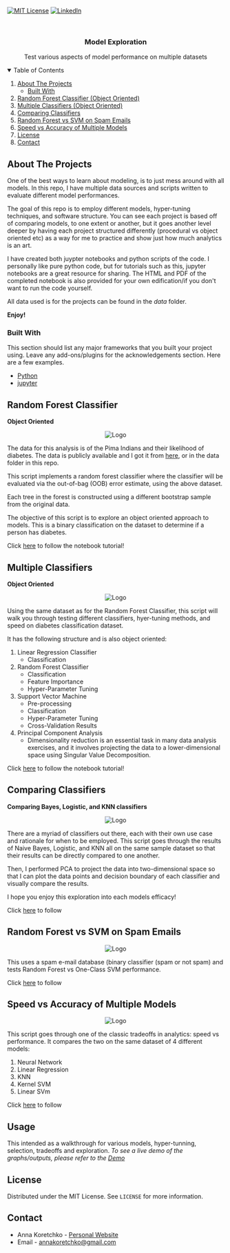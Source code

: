 

<!--
*** Thanks for checking out the Best-README-Template. If you have a suggestion
*** that would make this better, please fork the repo and create a pull request
*** or simply open an issue with the tag "enhancement".
*** Thanks again! Now go create something AMAZING! :D
-->



<!-- PROJECT SHIELDS -->
<!--
*** I'm using markdown "reference style" links for readability.
*** Reference links are enclosed in brackets [ ] instead of parentheses ( ).
*** See the bottom of this document for the declaration of the reference variables
*** for contributors-url, forks-url, etc. This is an optional, concise syntax you may use.
*** https://www.markdownguide.org/basic-syntax/#reference-style-links
-->

[![MIT License][license-shield]][license-url]
[![LinkedIn][linkedin-shield]][linkedin-url]



<!-- PROJECT LOGO -->
<br />

<p align="center">

  <h3 align="center">Model Exploration</h3>

  <p align="center">
    Test various aspects of model performance on multiple datasets
  </p>
</p>



<!-- TABLE OF CONTENTS -->
<details open="open">
  <summary>Table of Contents</summary>
  <ol>
    <li>
      <a href="#about-the-project">About The Projects</a>
      <ul>
        <li><a href="#built-with">Built With</a></li>
      </ul>
    </li>
    <li><a href="#Random-Forest-Classifier">Random Forest Classifier (Object Oriented)</a></li>
    <li><a href="#Multiple-Classifiers">Multiple Classifiers (Object Oriented)</a></li>
    <li><a href="#Comparing-Classifiers">Comparing Classifiers</a></li>
    <li><a href="#Random-Forest-vs-SVM-on-Spam-Emails">Random Forest vs SVM on Spam Emails</a></li>
    <li><a href="#Speed-vs-Accuracy-of-Multiple-Models">Speed vs Accuracy of Multiple Models</a></li>
    <li><a href="#license">License</a></li>
    <li><a href="#contact">Contact</a></li>
  </ol>
</details>






<!-- ABOUT THE PROJECT -->
## About The Projects

One of the best ways to learn about modeling, is to just mess around with all models. In this repo, I have multiple data sources and scripts written to evaluate different model performances. 

The goal of this repo is to employ different models, hyper-tuning techniques, and software structure. You can see each project is based off of comparing models, to one extent or another, but it goes another level deeper by having each project structured differently (procedural vs object oriented etc) as a way for me to practice and show just how much analytics is an art. 


I have created both juypter notebooks and python scripts of the code. I personally like pure python code, but for tutorials such as this, jupyter notebooks are a great resource for sharing. The HTML and PDF of the completed notebook is also provided for your own edification/if you don't want to run the code yourself. 

All data used is for the projects can be found in the *data* folder. 

**Enjoy!**


### Built With

This section should list any major frameworks that you built your project using. Leave any add-ons/plugins for the acknowledgements section. Here are a few examples.
* [Python](https://www.python.org/)
* [jupyter](https://jupyter.org/)




<!-- The Projects-->
## Random Forest Classifier 
**Object Oriented**
<p align="center">
<img src="img/RandomForestClassifier(ObjectOriented).png" alt="Logo"> 
</p>

The data for this analysis is of the Pima Indians and their likelihood of diabetes. The data is publicly available and I got it from [here](https://data.world/uci/pima-indians-diabetes), or in the data folder in this repo. 

This script implements a random forest classifier where the classifier will be evaluated via the out-of-bag (OOB) error estimate, using the above dataset.

Each tree in the forest is constructed using a different bootstrap sample from the original data.

The objective of this script is to explore an object oriented approach to models. This is a binary classification on the dataset to determine if a person has diabetes. 

Click [here](https://github.com/annakoretchko/model-exploration/blob/master/RandomForestClassifier(ObjectOriented)/RandomForestClassifier(ObjectOriented).ipynb) to follow the notebook tutorial!


## Multiple Classifiers 
**Object Oriented**
<p align="center">
<img src="img/MutlipleClassifiers(ObjectOriented).png" alt="Logo"> 
</p>
Using the same dataset as for the Random Forest Classifier, this script will walk you through testing different classifiers, hyer-tuning methods, and speed on diabetes classification dataset.

It has the following structure and is also object oriented:

1. Linear Regression Classifier
    * Classification
2. Random Forest Classifier
    * Classification
    * Feature Importance
    * Hyper-Parameter Tuning
3. Support Vector Machine
    * Pre-processing
    * Classification
    * Hyper-Parameter Tuning
    * Cross-Validation Results
4. Principal Component Analysis
    * Dimensionality reduction is an essential task in many data analysis exercises, and it involves projecting the data to a lower-dimensional space using Singular Value Decomposition.

Click [here](https://github.com/annakoretchko/model-exploration/blob/master/MutlipleClassifiers(ObjectOriented)/MutlipleClassifiers(ObjectOriented).ipynb) to follow the notebook tutorial!

## Comparing Classifiers

**Comparing Bayes, Logistic, and KNN classifiers**
<p align="center">
<img src="img/KNeighborsClassifier(n_neighbors=3).png" alt="Logo"> 
</p>

There are a myriad of classifiers out there, each with their own use case and rationale for when to be employed. This script goes through the results of Naive Bayes, Logistic, and KNN all on the same sample dataset so that their results can be directly compared to one another.

Then, I performed PCA to project the data into two-dimensional space so that I can plot the data points and decision boundary of each classifier and visually compare the results.

I hope you enjoy this exploration into each models efficacy!

Click [here](https://github.com/annakoretchko/model-exploration/blob/master/comparing_classifiers/comparing_classifiers.ipynb) to follow 



## Random Forest vs SVM on Spam Emails

<p align="center">
<img src="img/Random-Forest-vs-SVM-on-Spam-Emails.png" alt="Logo"> 
</p>

This uses a spam e-mail database (binary classifier (spam or not spam) and tests Random Forest vs One-Class SVM performance.



Click [here](https://github.com/annakoretchko/model-exploration/blob/master/Random-Forest-vs-SVM-on-Spam-Emails/Random-Forest-vs-SVM-on-Spam-Emails.ipynb) to follow 



## Speed vs Accuracy of Multiple Models

<p align="center">
<img src="img/Neural_Network.png" alt="Logo"> 
</p>

This script goes through one of the classic tradeoffs in analytics: speed vs performance. It compares the two on the same dataset of 4 different models:

1. Neural Network
2. Linear Regression
3. KNN
4. Kernel SVM
5. Linear SVm


Click [here](https://github.com/annakoretchko/model-exploration/blob/master/Speed-vs-Accuracy-of-Multiple-Models/Speed-vs-Accuracy-of-Multiple-Models.ipynb) to follow 


<!-- USAGE EXAMPLES -->
## Usage

This intended as a walkthrough for various models, hyper-tunning, selection, tradeoffs and exploration. 
_To see a live demo of the graphs/outputs, please refer to the [Demo](https://anna-koretchko.ue.r.appspot.com/garmin)_



<!-- LICENSE -->
## License

Distributed under the MIT License. See `LICENSE` for more information.



<!-- CONTACT -->
## Contact

* Anna Koretchko - [Personal Website](https://anna-koretchko.ue.r.appspot.com/index)
* Email - annakoretchko@gmail.com







<!-- MARKDOWN LINKS & IMAGES -->
<!-- https://www.markdownguide.org/basic-syntax/#reference-style-links -->
[contributors-shield]: https://img.shields.io/github/contributors/othneildrew/Best-README-Template.svg?style=for-the-badge
[contributors-url]: https://github.com/othneildrew/Best-README-Template/graphs/contributors
[forks-shield]: https://img.shields.io/github/forks/othneildrew/Best-README-Template.svg?style=for-the-badge
[forks-url]: https://github.com/othneildrew/Best-README-Template/network/members
[stars-shield]: https://img.shields.io/github/stars/othneildrew/Best-README-Template.svg?style=for-the-badge
[stars-url]: https://github.com/othneildrew/Best-README-Template/stargazers
[issues-shield]: https://img.shields.io/github/issues/othneildrew/Best-README-Template.svg?style=for-the-badge
[issues-url]: https://github.com/othneildrew/Best-README-Template/issues
[license-shield]: https://img.shields.io/github/license/othneildrew/Best-README-Template.svg?style=for-the-badge
[license-url]: https://github.com/annakoretchko/garmin_analysis/blob/master/LICENSE
[linkedin-shield]: https://img.shields.io/badge/-LinkedIn-black.svg?style=for-the-badge&logo=linkedin&colorB=555
[linkedin-url]: https://www.linkedin.com/in/anna-koretchko-1b5b0211a/
[product-screenshot]: images/screenshot.png

